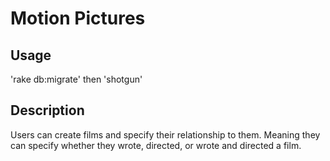 # Motion Pictures

## Usage
  'rake db:migrate' then 'shotgun'

## Description
  Users can create films and specify their relationship to them.
  Meaning they can specify whether they wrote, directed, or wrote and directed a film.
